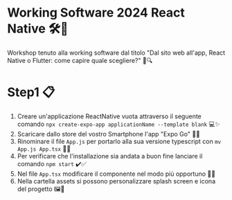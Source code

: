 # Working Software 2024 React Native 🛠️📱
Workshop tenuto alla working software dal titolo "Dal sito web all'app, React Native o Flutter: come capire quale scegliere?" 🤔🔍
 
# Step1 📋
1. Creare un'applicazione ReactNative vuota attraverso il seguente comando `npx create-expo-app applicationName --template blank` 💻✨
2. Scaricare dallo store del vostro Smartphone l'app "Expo Go" 📲🛒
3. Rinominare il file `App.js` per portarlo alla sua versione typescript con `mv App.js App.tsx` 📝🔄
4. Per verificare che l'installazione sia andata a buon fine lanciare il comando `npm start` ✔️✅
5. Nel file `App.tsx` modificare il componente nel modo più opportuno 🔧📝
6. Nella cartella assets si possono personalizzare splash screen e icona del progetto 🖼️🎨